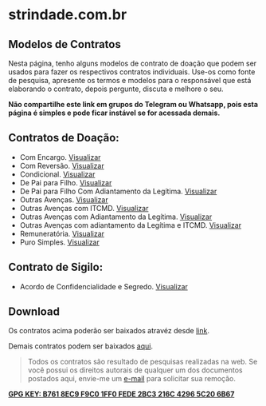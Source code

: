 # strindade.com.br

## Modelos de Contratos

Nesta página, tenho alguns modelos de contrato de doação que podem ser usados ​​para fazer os respectivos contratos individuais. Use-os como fonte de pesquisa, apresente os termos e modelos para o responsável que está elaborando o contrato, depois pergunte, discuta e melhore o seu.

**Não compartilhe este link em grupos do Telegram ou Whatsapp, pois esta página é simples e pode ficar instável se for acessada demais.**

## Contratos de Doação:

- Com Encargo. [Visualizar](./doa01.md)
- Com Reversão. [Visualizar](./doa02.md)
- Condicional. [Visualizar](./doa03.md)
- De Pai para Filho. [Visualizar](./doa05.md)
- De Pai para Filho Com Adiantamento da Legítima. [Visualizar](./doa04.md)
- Outras Avenças. [Visualizar](./doa06.md)
- Outras Avenças com ITCMD. [Visualizar](./doa07.md)
- Outras Avenças com Adiantamento da Legítima. [Visualizar](./doa08.md)
- Outras Avenças com adiantamento da Legítima e ITCMD. [Visualizar](./doa09.md)
- Remuneratória. [Visualizar](./doa10.md)
- Puro Simples. [Visualizar](./doa11.md)

## Contrato de Sigilo:

- Acordo de Confidencialidade e Segredo. [Visualizar](./sig01.md)

## Download

Os contratos acima poderão ser baixados atravéz desde [link](./txt_contratos-v1.zip).

Demais contratos podem ser baixados [aqui](./txt_contratos-v2.zip).

> Todos os contratos são resultado de pesquisas realizadas na web. Se você possui os direitos autorais de qualquer um dos documentos postados aqui, envie-me um [e-mail](mailto:marcelo@strindade.com.br) para solicitar sua remoção.

[**GPG KEY: B761 8EC9 F9C0 1FF0 FEDE 2BC3 216C 4296 5C20 6B67**](./gpg.asc)
